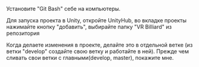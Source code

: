 Установите "Git Bash" себе на компьютеры.

Для запуска проекта в Unity, откройте UnityHub, во вкладке проекты нажимайте кнопку "добавить", выбирайте папку "VR Billiard" из репозитория

Когда делаете изменения в проекте, делайте это в отдельной ветке (из ветки "develop" создайте свою ветку и работайте в ней). Прежде чем сливать свои ветки с главными(develop, master), покажите мне.
